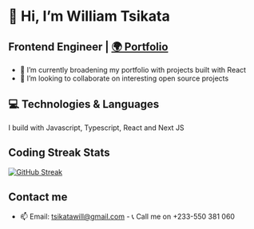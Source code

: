 # 👋 Hi, I’m William Tsikata

## Frontend Engineer | <a target="_blank" rel="noopener noreferrer" href="https://williamtsikata.vercel.app/"> 🌍 Portfolio </a>

- 🌱 I’m currently broadening my portfolio with projects built with React
- 💞️ I’m looking to collaborate on interesting open source projects


## 💻 Technologies & Languages
I build with Javascript, Typescript, React and Next JS

## Coding Streak Stats
[![GitHub Streak](https://streak-stats.demolab.com/?user=tsikatawill&theme=dark)](https://git.io/streak-stats)

## Contact me
- 📫 Email: tsikatawill@gmail.com - 📞 Call me on +233-550 381 060

<!---
tsikatawill/tsikatawill is a ✨ special ✨ repository because its `README.md` (this file) appears on your GitHub profile.
You can click the Preview link to take a look at your changes.
--->
